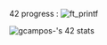 42 progress :
![ft_printf](https://github.com/mionzeras/mionzeras/assets/126200496/afd12012-7f59-492d-be95-96bb50875b3b)

![gcampos-'s 42 stats](https://badge42.vercel.app/api/v2/clk2qovbd004508mje9lqvgjg/stats?cursusId=21&coalitionId=piscine)

